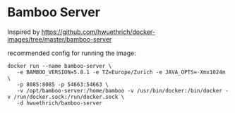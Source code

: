# Bamboo Server
Inspired by https://github.com/hwuethrich/docker-images/tree/master/bamboo-server

recommended config for running the image:
```
docker run --name bamboo-server \
   -e BAMBOO_VERSION=5.8.1 -e TZ=Europe/Zurich -e JAVA_OPTS=-Xmx1024m \
   -p 8085:8085 -p 54663:54663 \
   -v /opt/bamboo-server:/home/bamboo -v /usr/bin/docker:/bin/docker -v /run/docker.sock:/run/docker.sock \
   -d hwuethrich/bamboo-server
```
